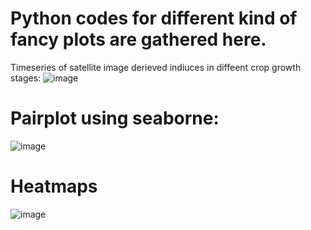 # Python codes for different kind of fancy plots are gathered here.
Timeseries of satellite image derieved indiuces in diffeent crop growth stages:
![image](https://github.com/AshfakMahmud/PythonViz/assets/132434043/050cb06c-a682-41a4-9a89-d347126cbbc7)

# Pairplot using seaborne:
![image](https://github.com/AshfakMahmud/PythonViz/assets/132434043/70ad5470-43eb-4c52-b979-24eace8bf0f9)

# Heatmaps
![image](https://github.com/AshfakMahmud/PythonViz/assets/132434043/6fcdaf9d-6000-4e37-a17f-d32c28e250db)
